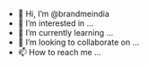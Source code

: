 - 👋 Hi, I’m @brandmeindia
- 👀 I’m interested in ...
- 🌱 I’m currently learning ...
- 💞️ I’m looking to collaborate on ...
- 📫 How to reach me ...

<!---
brandmeindia/brandmeindia is a ✨ special ✨ repository because its `README.md` (this file) appears on your GitHub profile.
You can click the Preview link to take a look at your changes.
--->

